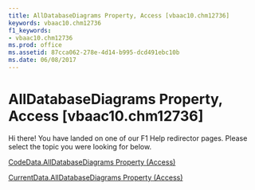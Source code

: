 ```yaml
---
title: AllDatabaseDiagrams Property, Access [vbaac10.chm12736]
keywords: vbaac10.chm12736
f1_keywords:
- vbaac10.chm12736
ms.prod: office
ms.assetid: 87cca062-278e-4d14-b995-dcd491ebc10b
ms.date: 06/08/2017
---
```



# AllDatabaseDiagrams Property, Access [vbaac10.chm12736]

Hi there! You have landed on one of our F1 Help redirector pages. Please select the topic you were looking for below.

[CodeData.AllDatabaseDiagrams Property (Access)](http://msdn.microsoft.com/library/44c3de6e-ff03-4986-6ed9-ca772232509c%28Office.15%29.aspx)

[CurrentData.AllDatabaseDiagrams Property (Access)](http://msdn.microsoft.com/library/cffc16bd-34e7-3499-b182-dd6025f4871a%28Office.15%29.aspx)


